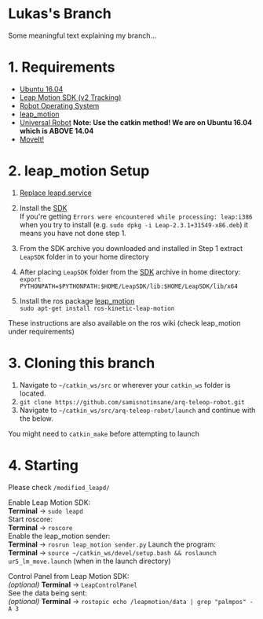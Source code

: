 # Lukas's Branch

Some meaningful text explaining my branch...

# 1. Requirements  

- [Ubuntu 16.04](http://releases.ubuntu.com/16.04/)
- [Leap Motion SDK (v2 Tracking)](https://developer.leapmotion.com/sdk/v2)
- [Robot Operating System](http://www.ros.org/)
- [leap_motion](http://wiki.ros.org/leap_motion)
- [Universal Robot](http://wiki.ros.org/universal_robot) **Note: Use the catkin method! We are on Ubuntu 16.04 which is ABOVE 14.04**
- [MoveIt!](http://moveit.ros.org/install/)

# 2. leap_motion Setup

1. [Replace leapd.service](https://github.com/samisnotinsane/arq-teleop-robot/tree/lukas_development/modified_leapd)

2. Install the [SDK](https://developer.leapmotion.com/sdk/v2)  
If you're getting `Errors were encountered while processing: leap:i386` when you try to install (e.g. `sudo dpkg -i Leap-2.3.1+31549-x86.deb`) it means you have not done step 1.

3. From the SDK archive you downloaded and installed in Step 1 extract `LeapSDK` folder in to your home directory

4. After placing `LeapSDK` folder from the [SDK](https://developer.leapmotion.com/sdk/v2) archive in home directory:  
`export PYTHONPATH=$PYTHONPATH:$HOME/LeapSDK/lib:$HOME/LeapSDK/lib/x64`

5. Install the ros package [leap_motion](http://wiki.ros.org/leap_motion)  
`sudo apt-get install ros-kinetic-leap-motion`  

These instructions are also available on the ros wiki (check leap_motion under requirements)

# 3. Cloning this branch

1. Navigate to `~/catkin_ws/src` or wherever your `catkin_ws` folder is located.
2. `git clone https://github.com/samisnotinsane/arq-teleop-robot.git`
3. Navigate to `~/catkin_ws/src/arq-teleop-robot/launch` and continue with the below.  

You might need to `catkin_make` before attempting to launch

# 4. Starting

Please check `/modified_leapd/`  
  
Enable Leap Motion SDK:  
**Terminal** -> `sudo leapd`  
Start roscore:  
**Terminal** -> `roscore`  
Enable the leap_motion sender:  
**Terminal** -> `rosrun leap_motion sender.py`
Launch the program:  
**Terminal** -> `source ~/catkin_ws/devel/setup.bash && roslaunch ur5_lm_move.launch`  (when in the launch directory)
    
Control Panel from Leap Motion SDK:  
*(optional)* **Terminal** -> `LeapControlPanel`  
See the data being sent:  
*(optional)* **Terminal** -> `rostopic echo /leapmotion/data | grep "palmpos" -A 3`    
